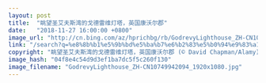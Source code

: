 ```yaml
---
layout: post
title:  "眺望圣艾夫斯湾的戈德雷维灯塔，英国康沃尔郡"
date:   "2018-11-27 16:00:00 +0800"
image_url: "http://cn.bing.com/az/hprichbg/rb/GodrevyLighthouse_ZH-CN10749942094_1920x1080.jpg"
link: "/search?q=%e8%8b%b1%e5%9b%bd%e5%ba%b7%e6%b2%83%e5%b0%94%e9%83%a1&form=hpcapt&mkt=zh-cn"
copyright: "眺望圣艾夫斯湾的戈德雷维灯塔，英国康沃尔郡 (© David Chapman/Alamy)"
image_hash: "04f8e4c54d9d3ef1ba7dc5f5c260f130"
image_filename: "GodrevyLighthouse_ZH-CN10749942094_1920x1080.jpg"
---
```

